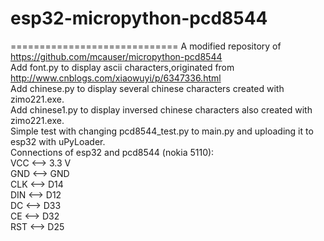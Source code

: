 # esp32-micropython-pcd8544
=============================
A modified repository of https://github.com/mcauser/micropython-pcd8544
<br>
Add font.py to display ascii characters,originated from http://www.cnblogs.com/xiaowuyi/p/6347336.html
<br>
Add chinese.py to display several chinese characters created with zimo221.exe.
<br>
Add chinese1.py to display inversed chinese characters also created with zimo221.exe.
<br>
Simple test with changing pcd8544_test.py to main.py and uploading it to esp32 with uPyLoader.
<br>
Connections of esp32 and pcd8544 (nokia 5110):
<br>
VCC <--> 3.3 V
<br>
GND <--> GND
<br>
CLK <--> D14
<br>
DIN <--> D12
<br>
DC  <--> D33 
<br>
CE  <--> D32
<br>
RST <--> D25
<br>
